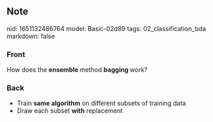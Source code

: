 ## Note
nid: 1651132486764
model: Basic-02d89
tags: 02_classification_bda
markdown: false

### Front
How does the <b>ensemble </b>method <b>bagging </b>work?

### Back
<ul><li>Train <b>same algorithm</b> on different subsets of training data</li><li>Draw each subset <b>with</b> replacement</li></ul>
